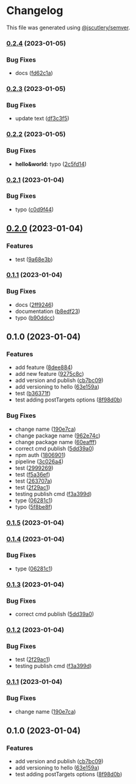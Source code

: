 # Changelog

This file was generated using [@jscutlery/semver](https://github.com/jscutlery/semver).

### [0.2.4](https://github.com/AchrafElYaacoubi/react-monorepo/compare/atoms-hello-0.2.3...atoms-hello-0.2.4) (2023-01-05)


### Bug Fixes

* docs ([fd62c1a](https://github.com/AchrafElYaacoubi/react-monorepo/commit/fd62c1aabd91d031f52c6be20047cdfa4c179957))

### [0.2.3](https://github.com/AchrafElYaacoubi/react-monorepo/compare/atoms-hello-0.2.2...atoms-hello-0.2.3) (2023-01-05)


### Bug Fixes

* update text ([df3c3f5](https://github.com/AchrafElYaacoubi/react-monorepo/commit/df3c3f52c484624164abbed524b021dee0d06f17))

### [0.2.2](https://github.com/AchrafElYaacoubi/react-monorepo/compare/atoms-hello-0.2.1...atoms-hello-0.2.2) (2023-01-05)


### Bug Fixes

* **hello&world:** typo ([2c5fd14](https://github.com/AchrafElYaacoubi/react-monorepo/commit/2c5fd14b92a3e03191cb0f74340fc259d66179ec))

### [0.2.1](https://github.com/AchrafElYaacoubi/react-monorepo/compare/atoms-hello-0.2.0...atoms-hello-0.2.1) (2023-01-04)


### Bug Fixes

* typo ([c0d9f44](https://github.com/AchrafElYaacoubi/react-monorepo/commit/c0d9f44490b918f2115a7b8acd4be28fd5223c94))

## [0.2.0](https://github.com/AchrafElYaacoubi/react-monorepo/compare/atoms-hello-0.1.1...atoms-hello-0.2.0) (2023-01-04)


### Features

* test ([9a68e3b](https://github.com/AchrafElYaacoubi/react-monorepo/commit/9a68e3bc1b9d7aa24ee6b8cfd3e8c2f40c84db08))

### [0.1.1](https://github.com/AchrafElYaacoubi/react-monorepo/compare/atoms-hello-0.1.0...atoms-hello-0.1.1) (2023-01-04)


### Bug Fixes

* docs ([2ff9246](https://github.com/AchrafElYaacoubi/react-monorepo/commit/2ff924663272918e0201e68cad2c28800e8108ef))
* documentation ([b8edf23](https://github.com/AchrafElYaacoubi/react-monorepo/commit/b8edf2356dcc38fd60a9bac554c5f1fb8e8a02bf))
* typo ([b90ddcc](https://github.com/AchrafElYaacoubi/react-monorepo/commit/b90ddcc0af78c6145475068f03a72354cf1477a5))

## 0.1.0 (2023-01-04)


### Features

* add feature ([8dee884](https://github.com/AchrafElYaacoubi/react-monorepo/commit/8dee88448b7c341eb77ab4cafed465bbc9505d9e))
* add new feature ([9275c8c](https://github.com/AchrafElYaacoubi/react-monorepo/commit/9275c8cca17266bbace71fa927896aee3221161c))
* add version and publish ([cb7bc09](https://github.com/AchrafElYaacoubi/react-monorepo/commit/cb7bc093a7525e66fed29b61a688fcde6f4d031a))
* add versioning to hello ([63e159a](https://github.com/AchrafElYaacoubi/react-monorepo/commit/63e159a273bee118efd7123b82126ba9ee4fd021))
* test ([b36371f](https://github.com/AchrafElYaacoubi/react-monorepo/commit/b36371f9caab0bdccc00b7b183d594b70d15ebf7))
* test adding postTargets options ([8f98d0b](https://github.com/AchrafElYaacoubi/react-monorepo/commit/8f98d0bf0c2fbae278094933fc97bd0197e9c1fa))


### Bug Fixes

* change name ([190e7ca](https://github.com/AchrafElYaacoubi/react-monorepo/commit/190e7ca84f2812fddeaeff8df04e9a93859a5a96))
* change package name ([962e74c](https://github.com/AchrafElYaacoubi/react-monorepo/commit/962e74c08f43aa1cf60c580c6026041be328b3ea))
* change package name ([60eafff](https://github.com/AchrafElYaacoubi/react-monorepo/commit/60eafffd0267eb85cf9bfc64009d76d851ae1608))
* correct cmd publish ([5dd39a0](https://github.com/AchrafElYaacoubi/react-monorepo/commit/5dd39a0218a2f7acfb1887151221e47b4ad21c5f))
* npm auth ([1806901](https://github.com/AchrafElYaacoubi/react-monorepo/commit/180690132844e25135e46ad6ccb42d6d6a0e0777))
* pipeline ([3c026a4](https://github.com/AchrafElYaacoubi/react-monorepo/commit/3c026a4a6be627f885fe625e349a51d6c40248e3))
* test ([2999269](https://github.com/AchrafElYaacoubi/react-monorepo/commit/299926985485c8757e60ee23adee8bb9a8a0afd3))
* test ([f5a36ef](https://github.com/AchrafElYaacoubi/react-monorepo/commit/f5a36ef142c384f0d6b7729e6b3c0845371fc2a2))
* test ([263707a](https://github.com/AchrafElYaacoubi/react-monorepo/commit/263707a5b2c3a23301390c5f5fe7fd0f54e25379))
* test ([2f29ac1](https://github.com/AchrafElYaacoubi/react-monorepo/commit/2f29ac191771a1cc904afc5c7fc12bae4b69f53d))
* testing publish cmd ([f3a399d](https://github.com/AchrafElYaacoubi/react-monorepo/commit/f3a399d16ca8915fd356a52c14da06dae082ca16))
* type ([06281c1](https://github.com/AchrafElYaacoubi/react-monorepo/commit/06281c13334703a4ab672b22110eadc3d46e47fa))
* typo ([5f8be8f](https://github.com/AchrafElYaacoubi/react-monorepo/commit/5f8be8f8b48f44504c889b91ed9795db581ef293))

### [0.1.5](https://github.com/AchrafElYaacoubi/react-monorepo/compare/atoms-hello-0.1.4...atoms-hello-0.1.5) (2023-01-04)

### [0.1.4](https://github.com/AchrafElYaacoubi/react-monorepo/compare/atoms-hello-0.1.3...atoms-hello-0.1.4) (2023-01-04)


### Bug Fixes

* type ([06281c1](https://github.com/AchrafElYaacoubi/react-monorepo/commit/06281c13334703a4ab672b22110eadc3d46e47fa))

### [0.1.3](https://github.com/AchrafElYaacoubi/react-monorepo/compare/atoms-hello-0.1.2...atoms-hello-0.1.3) (2023-01-04)


### Bug Fixes

* correct cmd publish ([5dd39a0](https://github.com/AchrafElYaacoubi/react-monorepo/commit/5dd39a0218a2f7acfb1887151221e47b4ad21c5f))

### [0.1.2](https://github.com/AchrafElYaacoubi/react-monorepo/compare/atoms-hello-0.1.1...atoms-hello-0.1.2) (2023-01-04)


### Bug Fixes

* test ([2f29ac1](https://github.com/AchrafElYaacoubi/react-monorepo/commit/2f29ac191771a1cc904afc5c7fc12bae4b69f53d))
* testing publish cmd ([f3a399d](https://github.com/AchrafElYaacoubi/react-monorepo/commit/f3a399d16ca8915fd356a52c14da06dae082ca16))

### [0.1.1](https://github.com/AchrafElYaacoubi/react-monorepo/compare/atoms-hello-0.1.0...atoms-hello-0.1.1) (2023-01-04)


### Bug Fixes

* change name ([190e7ca](https://github.com/AchrafElYaacoubi/react-monorepo/commit/190e7ca84f2812fddeaeff8df04e9a93859a5a96))

## 0.1.0 (2023-01-04)


### Features

* add version and publish ([cb7bc09](https://github.com/AchrafElYaacoubi/react-monorepo/commit/cb7bc093a7525e66fed29b61a688fcde6f4d031a))
* add versioning to hello ([63e159a](https://github.com/AchrafElYaacoubi/react-monorepo/commit/63e159a273bee118efd7123b82126ba9ee4fd021))
* test adding postTargets options ([8f98d0b](https://github.com/AchrafElYaacoubi/react-monorepo/commit/8f98d0bf0c2fbae278094933fc97bd0197e9c1fa))
